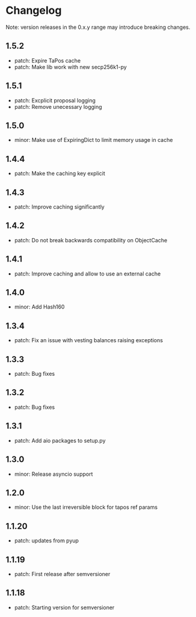 # Changelog
Note: version releases in the 0.x.y range may introduce breaking changes.

<!--next-version-placeholder-->

## 1.5.2

- patch: Expire TaPos cache
- patch: Make lib work with new secp256k1-py

## 1.5.1

- patch: Excplicit proposal logging
- patch: Remove unecessary logging

## 1.5.0

- minor: Make use of ExpiringDict to limit memory usage in cache

## 1.4.4

- patch: Make the caching key explicit

## 1.4.3

- patch: Improve caching significantly

## 1.4.2

- patch: Do not break backwards compatibility on ObjectCache

## 1.4.1

- patch: Improve caching and allow to use an external cache

## 1.4.0

- minor: Add Hash160

## 1.3.4

- patch: Fix an issue with vesting balances raising exceptions

## 1.3.3

- patch: Bug fixes

## 1.3.2

- patch: Bug fixes

## 1.3.1

- patch: Add aio packages to setup.py

## 1.3.0

- minor: Release asyncio support

## 1.2.0

- minor: Use the last irreversible block for tapos ref params

## 1.1.20

- patch: updates from pyup

## 1.1.19

- patch: First release after semversioner

## 1.1.18

- patch: Starting version for semversioner
